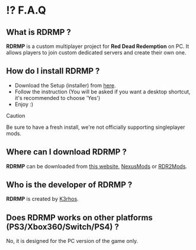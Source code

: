 # ⁉️ F.A.Q

## **What is RDRMP ?**

**RDRMP** is a custom multiplayer project for **Red Dead Redemption** on PC. It allows players to join custom dedicated servers and create their own one.

## **How do I install RDRMP ?**

- Download the Setup (installer) from [here](https://redmods.com/rdrmp/).
- Follow the instruction (You will be asked if you want a desktop shortcut, it's recommended to choose 'Yes')
- Enjoy :)

> [!CAUTION]
> Be sure to have a fresh install, we're not officially supporting singleplayer mods.

## **Where can I download RDRMP ?**

**RDRMP** can be downloaded from [this website](https://redmods.com/rdrmp/), [NexusMods](https://www.nexusmods.com/reddeadredemption/mods/394) or [RDR2Mods](https://www.rdr2mods.com/downloads/rdr1/mods/488-rdrmp-multiplayer-mod/).

## **Who is the developer of RDRMP ?**

**RDRMP** is created by [K3rhos](https://k3rhos.me/).

## **Does RDRMP works on other platforms (PS3/Xbox360/Switch/PS4) ?**

No, it is designed for the PC version of the game only.

